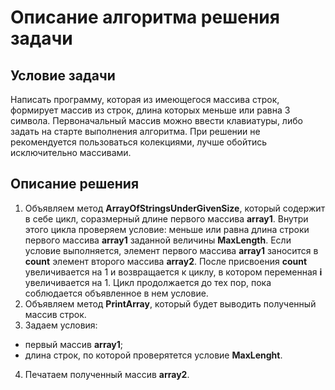 # Описание алгоритма решения задачи
## Условие задачи 
Написать программу, которая из имеющегося массива строк, формирует массив из строк, длина которых меньше или равна 3 символа. Первоначальный массив можно ввести  клавиатуры, либо задать на старте выполнения алгоритма. При решении не рекомендуется пользоваться колекциями, лучше обойтись исключительно массивами. 
## Описание решения
1. Объявляем метод **ArrayOfStringsUnderGivenSize**, который содержит в себе цикл, соразмерный длине первого массива **array1**. Внутри этого цикла проверяем условие: меньше или равна длина строки первого массива **array1** заданной величины **MaxLength**. Если условие выполняется, элемент первого массива **array1** заносится в **count** элемент второго массива **array2**. После присвоения **count** увеличивается на 1 и возвращается к циклу, в котором переменная **i** увеличивается на 1. Цикл продолжается до тех пор, пока соблюдается объявленное в нем условие. 
2. Объявляем метод **PrintArray**, который будет выводить полученный массив строк. 
3. Задаем условия: 
* первый массив **array1**;
* длина строк, по которой проверятется условие **MaxLenght**.
4. Печатаем полученный массив **array2**.